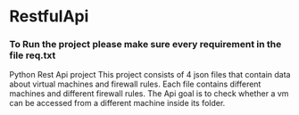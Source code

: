 # RestfulApi
### To Run the project please make sure every requirement in the file req.txt

Python Rest Api project
This project consists of 4 json files that contain data about virtual machines and firewall rules.
Each file contains different machines and different firewall rules.
The Api goal is to check whether a vm can be accessed from a different machine inside its folder.
